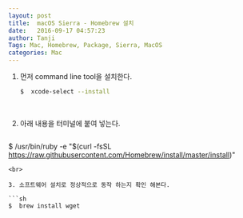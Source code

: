 ```yaml
---
layout: post
title:  macOS Sierra - Homebrew 설치
date:   2016-09-17 04:57:23
author: Tanji
Tags: Mac, Homebrew, Package, Sierra, MacOS
categories: Mac
---
```


1. 먼저 command line tool을 설치한다.

   ```sh
   $  xcode-select --install
   ```
<br>

2. 아래 내용을 터미널에 붙여 넣는다.

   ```sh
$  /usr/bin/ruby -e "$(curl -fsSL https://raw.githubusercontent.com/Homebrew/install/master/install)"
   ```
<br>

3. 소프트웨어 설치로 정상적으로 동작 하는지 확인 해본다.

   ```sh
   $  brew install wget
   ```